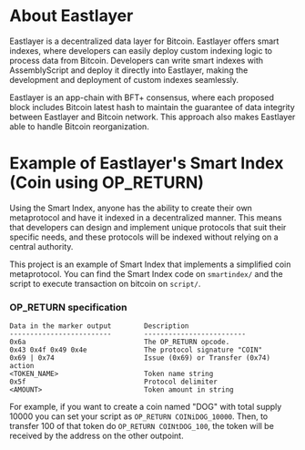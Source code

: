 # About Eastlayer

Eastlayer is a decentralized data layer for Bitcoin. Eastlayer offers smart indexes, where developers can easily deploy custom indexing logic to process data from Bitcoin. Developers can write smart indexes with AssemblyScript and deploy it directly into Eastlayer, making the development and deployment of custom indexes seamlessly.

Eastlayer is an app-chain with BFT+ consensus, where each proposed block includes Bitcoin latest hash to maintain the guarantee of data integrity between Eastlayer and Bitcoin network. This approach also makes Eastlayer able to handle Bitcoin reorganization.

# Example of Eastlayer's Smart Index (Coin using OP_RETURN)

Using the Smart Index, anyone has the ability to create their own metaprotocol and have it indexed in a decentralized manner. This means that developers can design and implement unique protocols that suit their specific needs, and these protocols will be indexed without relying on a central authority.

This project is an example of Smart Index that implements a simplified coin metaprotocol. You can find the Smart Index code on `smartindex/` and the script to execute transaction on bitcoin on `script/`.

### OP_RETURN specification

```
Data in the marker output        Description
-------------------------        -------------------------
0x6a                             The OP_RETURN opcode.
0x43 0x4f 0x49 0x4e              The protocol signature "COIN"
0x69 | 0x74                      Issue (0x69) or Transfer (0x74) action
<TOKEN_NAME>                     Token name string
0x5f                             Protocol delimiter
<AMOUNT>                         Token amount in string
```

For example, if you want to create a coin named "DOG" with total supply 10000 you can set your script as `OP_RETURN COINiDOG_10000`. Then, to transfer 100 of that token do `OP_RETURN COINtDOG_100`, the token will be received by the address on the other outpoint.
